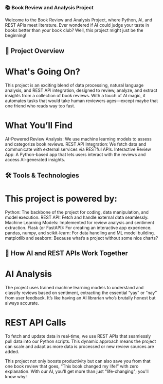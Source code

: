 ### 📚 Book Review and Analysis Project

Welcome to the Book Review and Analysis Project, where Python, AI, and REST APIs meet literature. Ever wondered if AI could judge your taste in books better than your book club? Well, this project might just be the beginning!

## 📝 Project Overview

# What's Going On?
This project is an exciting blend of data processing, natural language analysis, and REST API integration, designed to review, analyze, and extract insights from a collection of book reviews. With a touch of AI magic, it automates tasks that would take human reviewers ages—except maybe that one friend who reads way too fast.

# What You’ll Find
AI-Powered Review Analysis: We use machine learning models to assess and categorize book reviews.
REST API Integration: We fetch data and communicate with external services via RESTful APIs.
Interactive Review App: A Python-based app that lets users interact with the reviews and access AI-generated insights.

## 🛠️ Tools & Technologies

# This project is powered by:

Python: The backbone of the project for coding, data manipulation, and model execution.
REST API: Fetch and handle external data seamlessly.
Machine Learning Models: Implemented for review analysis and sentiment extraction.
Flask (or FastAPI): For creating an interactive app experience.
pandas, numpy, and scikit-learn: For data handling and ML model building.
matplotlib and seaborn: Because what’s a project without some nice charts?

## 🧠 How AI and REST APIs Work Together

# AI Analysis
The project uses trained machine learning models to understand and classify reviews based on sentiment, extracting the essential “yay” or “nay” from user feedback. It’s like having an AI librarian who’s brutally honest but always accurate.

# REST API Calls
To fetch and update data in real-time, we use REST APIs that seamlessly pull data into our Python scripts. This dynamic approach means the project can scale and adapt as more data is processed or new review sources are added.

This project not only boosts productivity but can also save you from that one book review that goes, “This book changed my life!” with zero explanation. With our AI, you'll get more than just "life-changing"; you'll know why!
